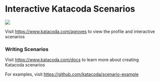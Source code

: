 # Interactive Katacoda Scenarios

[![](http://shields.katacoda.com/katacoda/agroves/count.svg)](https://www.katacoda.com/agroves "Get your profile on Katacoda.com")

Visit https://www.katacoda.com/agroves to view the profile and interactive scenarios

### Writing Scenarios
Visit https://www.katacoda.com/docs to learn more about creating Katacoda scenarios

For examples, visit https://github.com/katacoda/scenario-example

